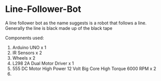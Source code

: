 # Line-Follower-Bot

A line follower bot as the name suggests is a robot that follows a line. Generally the line is black made up of the black tape 

Components used: 

1. Arduino UNO x 1
2. IR Sensors x 2
3. Wheels x 2
4. L298 2A Dual Motor Driver x 1
5. 555 DC Motor High Power 12 Volt Big Core High Torque 6000 RPM  x 2
6. 
